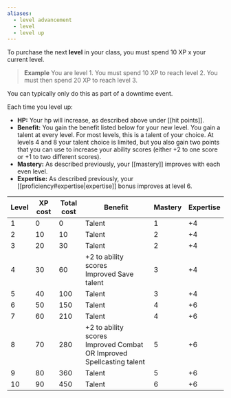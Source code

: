 ```yaml
---
aliases:
  - level advancement
  - level
  - level up
---
```

To purchase the next **level** in your class, you must spend 10 XP x your current level.  

>**Example**
>You are level 1.  You must spend 10 XP to reach level 2.  You must then spend 20 XP to reach level 3.

You can typically only do this as part of a downtime event.

Each time you level up:  

- **HP:** Your hp will increase, as described above under [[hit points]].
- **Benefit:** You gain the benefit listed below for your new level. You gain a talent at every level.  For most levels, this is a talent of your choice. At levels 4 and 8 your talent choice is limited, but you also gain two points that you can use to increase your ability scores (either +2 to one score or +1 to two different scores). 
- **Mastery:** As described previously, your [[mastery]] improves with each even level.
- **Expertise:** As described previously, your [[proficiency#expertise|expertise]] bonus improves at level 6.

| Level | XP cost | Total cost | Benefit                                                                   | Mastery | Expertise |
| ----- | ------- | ---------- | ------------------------------------------------------------------------- | ------- | --------- |
| 1     | 0       | 0          | Talent                                                                    | 1       | +4        |
| 2     | 10      | 10         | Talent                                                                    | 2       | +4        |
| 3     | 20      | 30         | Talent                                                                    | 2       | +4        |
| 4     | 30      | 60         | +2 to ability scores  <br>Improved Save talent                            | 3       | +4        |
| 5     | 40      | 100        | Talent                                                                    | 3       | +4        |
| 6     | 50      | 150        | Talent                                                                    | 4       | +6        |
| 7     | 60      | 210        | Talent                                                                    | 4       | +6        |
| 8     | 70      | 280        | +2 to ability scores  <br>Improved Combat OR Improved Spellcasting talent | 5       | +6        |
| 9     | 80      | 360        | Talent                                                                    | 5       | +6        |
| 10    | 90      | 450        | Talent                                                                    | 6       | +6        |
